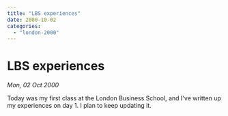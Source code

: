 ```yaml
---
title: "LBS experiences"
date: 2000-10-02
categories: 
  - "london-2000"
---
```


# LBS experiences

*Mon, 02 Oct 2000*

Today was my first class at the London Business School, and I've written up my experiences on day 1. I plan to keep updating it.
